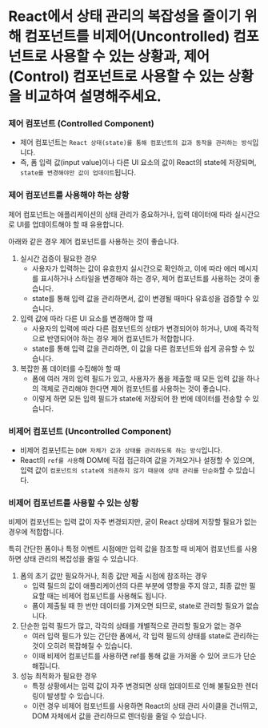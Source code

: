 # React에서 상태 관리의 복잡성을 줄이기 위해 컴포넌트를 비제어(Uncontrolled) 컴포넌트로 사용할 수 있는 상황과, 제어(Control) 컴포넌트로 사용할 수 있는 상황을 비교하여 설명해주세요.

### 제어 컴포넌트 (Controlled Component)

- 제어 컴포넌트는 `React 상태(state)를 통해 컴포넌트의 값과 동작을 관리하는 방식`입니다.
- 즉, 폼 입력 값(input value)이나 다른 UI 요소의 값이 React의 state에 저장되며, `state를 변경해야만 값이 업데이트`됩니다.

### 제어 컴포넌트를 사용해야 하는 상황

제어 컴포넌트는 애플리케이션의 상태 관리가 중요하거나, 입력 데이터에 따라 실시간으로 UI를 업데이트해야 할 때 유용합니다.

아래와 같은 경우 제어 컴포넌트를 사용하는 것이 좋습니다.

1. 실시간 검증이 필요한 경우
   - 사용자가 입력하는 값이 유효한지 실시간으로 확인하고, 이에 따라 에러 메시지를 표시하거나 스타일을 변경해야 하는 경우, 제어 컴포넌트를 사용하는 것이 좋습니다.
   - state를 통해 입력 값을 관리하면서, 값이 변경될 때마다 유효성을 검증할 수 있습니다.
2. 입력 값에 따라 다른 UI 요소를 변경해야 할 때
   - 사용자의 입력에 따라 다른 컴포넌트의 상태가 변경되어야 하거나, UI에 즉각적으로 반영되어야 하는 경우 제어 컴포넌트가 적합합니다.
   - state를 통해 입력 값을 관리하면, 이 값을 다른 컴포넌트와 쉽게 공유할 수 있습니다.
3. 복잡한 폼 데이터를 수집해야 할 때
   - 폼에 여러 개의 입력 필드가 있고, 사용자가 폼을 제출할 때 모든 입력 값을 하나의 객체로 관리해야 한다면 제어 컴포넌트를 사용하는 것이 좋습니다.
   - 이렇게 하면 모든 입력 필드가 state에 저장되어 한 번에 데이터를 전송할 수 있습니다.

### 비제어 컴포넌트 (Uncontrolled Component)

- 비제어 컴포넌트는 `DOM 자체가 값과 상태를 관리하도록 하는 방식`입니다.
- React의 `ref를 사용`해 DOM에 직접 접근하여 값을 가져오거나 설정할 수 있으며, 입력 값이 `컴포넌트의 state에 의존하지 않기 때문에 상태 관리를 단순화`할 수 있습니다.

### 비제어 컴포넌트를 사용할 수 있는 상황

비제어 컴포넌트는 입력 값이 자주 변경되지만, 굳이 React 상태에 저장할 필요가 없는 경우에 적합합니다.

특히 간단한 폼이나 특정 이벤트 시점에만 입력 값을 참조할 때 비제어 컴포넌트를 사용하면 상태 관리의 복잡성을 줄일 수 있습니다.

1. 폼의 초기 값만 필요하거나, 최종 값만 제출 시점에 참조하는 경우
   - 입력 필드의 값이 애플리케이션의 다른 부분에 영향을 주지 않고, 최종 값만 필요할 때는 비제어 컴포넌트를 사용해도 됩니다.
   - 폼이 제출될 때 한 번만 데이터를 가져오면 되므로, state로 관리할 필요가 없습니다.
2. 단순한 입력 필드가 많고, 각각의 상태를 개별적으로 관리할 필요가 없는 경우
   - 여러 입력 필드가 있는 간단한 폼에서, 각 입력 필드의 상태를 state로 관리하는 것이 오히려 복잡해질 수 있습니다.
   - 이때 비제어 컴포넌트를 사용하면 ref를 통해 값을 가져올 수 있어 코드가 단순해집니다.
3. 성능 최적화가 필요한 경우
   - 특정 상황에서는 입력 값이 자주 변경되면 상태 업데이트로 인해 불필요한 렌더링이 발생할 수 있습니다.
   - 이런 경우 비제어 컴포넌트를 사용하면 React의 상태 관리 사이클을 건너뛰고, DOM 자체에서 값을 관리하므로 렌더링을 줄일 수 있습니다.
